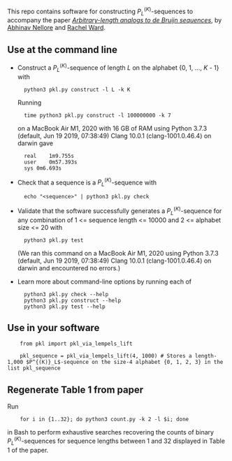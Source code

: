This repo contains software for constructing $P^{(K)}_L$-sequences to accompany the paper [*Arbitrary-length analogs to de Bruijn sequences*](https://arxiv.org/abs/2108.07759), by [Abhinav Nellore](https://nellore.bio) and [Rachel Ward](https://sites.google.com/prod/view/rward).

## Use at the command line

* Construct a $P^{(K)}_L$-sequence of length $L$ on the alphabet {0, 1, $\ldots$, $K$ - 1} with

        python3 pkl.py construct -l L -k K
  Running

        time python3 pkl.py construct -l 100000000 -k 7
  on a MacBook Air M1, 2020 with 16 GB of RAM using Python 3.7.3 (default, Jun 19 2019, 07:38:49) Clang 10.0.1 (clang-1001.0.46.4) on darwin gave

        real	1m9.755s
        user	0m57.393s
        sys	0m6.693s
* Check that a sequence <sequence> is a $P^{(K)}_L$-sequence with

        echo "<sequence>" | python3 pkl.py check
* Validate that the software successfully generates a $P^{(K)}_L$-sequence for any combination of 1 <= sequence length <= 10000 and 2 <= alphabet size <= 20 with

        python3 pkl.py test
  (We ran this command on a MacBook Air M1, 2020 using Python 3.7.3 (default, Jun 19 2019, 07:38:49) Clang 10.0.1 (clang-1001.0.46.4) on darwin and encountered no errors.)
        
* Learn more about command-line options by running each of
  
        python3 pkl.py check --help
        python3 pkl.py construct --help
        python3 pkl.py test --help

## Use in your software
        
        from pkl import pkl_via_lempels_lift
        
        pkl_sequence = pkl_via_lempels_lift(4, 1000) # Stores a length-1,000 $P^{(K)}_L$-sequence on the size-4 alphabet {0, 1, 2, 3} in the list pkl_sequence

## Regenerate Table 1 from paper
        
Run
        
        for i in {1..32}; do python3 count.py -k 2 -l $i; done
 
in Bash to perform exhaustive searches recovering the counts of binary $P^{(K)}_L$-sequences for sequence lengths between 1 and 32 displayed in Table 1 of the paper.
  
         
